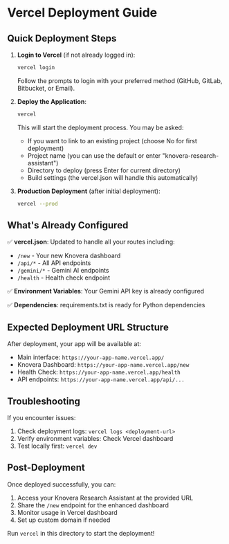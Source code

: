 # Vercel Deployment Guide

## Quick Deployment Steps

1. **Login to Vercel** (if not already logged in):
   ```bash
   vercel login
   ```
   Follow the prompts to login with your preferred method (GitHub, GitLab, Bitbucket, or Email).

2. **Deploy the Application**:
   ```bash
   vercel
   ```
   This will start the deployment process. You may be asked:
   - If you want to link to an existing project (choose No for first deployment)
   - Project name (you can use the default or enter "knovera-research-assistant")
   - Directory to deploy (press Enter for current directory)
   - Build settings (the vercel.json will handle this automatically)

3. **Production Deployment** (after initial deployment):
   ```bash
   vercel --prod
   ```

## What's Already Configured

✅ **vercel.json**: Updated to handle all your routes including:
- `/new` - Your new Knovera dashboard
- `/api/*` - All API endpoints
- `/gemini/*` - Gemini AI endpoints
- `/health` - Health check endpoint

✅ **Environment Variables**: Your Gemini API key is already configured

✅ **Dependencies**: requirements.txt is ready for Python dependencies

## Expected Deployment URL Structure

After deployment, your app will be available at:
- Main interface: `https://your-app-name.vercel.app/`
- Knovera Dashboard: `https://your-app-name.vercel.app/new`
- Health Check: `https://your-app-name.vercel.app/health`
- API endpoints: `https://your-app-name.vercel.app/api/...`

## Troubleshooting

If you encounter issues:
1. Check deployment logs: `vercel logs <deployment-url>`
2. Verify environment variables: Check Vercel dashboard
3. Test locally first: `vercel dev`

## Post-Deployment

Once deployed successfully, you can:
1. Access your Knovera Research Assistant at the provided URL
2. Share the `/new` endpoint for the enhanced dashboard
3. Monitor usage in Vercel dashboard
4. Set up custom domain if needed

Run `vercel` in this directory to start the deployment!

